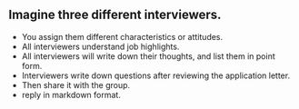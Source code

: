 ## Imagine three different interviewers.

- You assign them different characteristics or attitudes.
- All interviewers understand job highlights.
- All interviewers will write down their thoughts, and list them in point form.
- Interviewers write down questions after reviewing the application letter.
- Then share it with the group.
- reply in markdown format.
